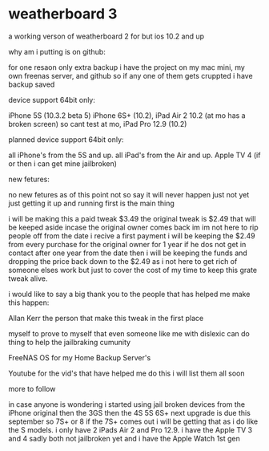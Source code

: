 # weatherboard 3
a working verson of weatherboard 2 for but ios 10.2 and up

why am i putting is on github: 

for one resaon only extra backup i have the project on my mac mini, my own freenas server, and github so if any one of them gets cruppted i have backup saved

device support 64bit only:

iPhone 5S (10.3.2 beta 5) iPhone 6S+ (10.2), iPad Air 2 10.2 (at mo has a broken screen) so cant test at mo, iPad Pro 12.9 (10.2)

planned device support 64bit only:

all iPhone's from the 5S and up.
all iPad's from the Air and up.
Apple TV 4 (if or then i can get mine jailbroken)

new fetures:

no new fetures as of this point not so say it will never happen just not yet just getting it up and running first is the main thing

i will be making this a paid tweak $3.49 the original tweak is $2.49 that will be keeped aside incase the original owner comes back im im not here to rip people off from the date i recive a first payment i will be keeping the $2.49 from every purchase for the original owner for 1 year if he dos not get in contact after one year from the date then i will be keeping the funds and dropping the price back down to the $2.49 as i not here to get rich of someone elses work but just to cover the cost of my time to keep this grate tweak alive.

i would like to say a big thank you to the people that has helped me make this happen:

Allan Kerr the person that make this tweak in the first place

myself to prove to myself that even someone like me with dislexic can do thing to help the jailbraking cumunity 

FreeNAS OS for my Home Backup Server's

Youtube for the vid's that have helped me do this i will list them all soon

more to follow

in case anyone is wondering i started using jail broken devices from the iPhone original then the 3GS then the 4S 5S 6S+ next upgrade is due this september so 7S+ or 8 if the 7S+ comes out i will be getting that as i do like the S models. i only have 2 iPads Air 2 and Pro 12.9. i have the Apple TV 3 and 4 sadly both not jailbroken yet and i have the Apple Watch 1st gen
